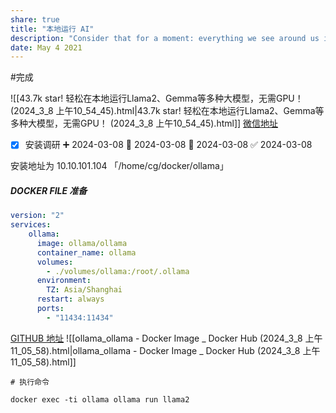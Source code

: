```yaml
---
share: true
title: "本地运行 AI"
description: "Consider that for a moment: everything we see around us is assumed to have had a cause and is contingent upon."
date: May 4 2021
---
```



#完成 

![[43.7k star! 轻松在本地运行Llama2、Gemma等多种大模型，无需GPU！ (2024_3_8 上午10_54_45).html|43.7k star! 轻松在本地运行Llama2、Gemma等多种大模型，无需GPU！ (2024_3_8 上午10_54_45).html]]
[微信地址](https://mp.weixin.qq.com/s/CqtvMA5jjJivudcHyd2Mag)


- [x] 安装调研 ➕ 2024-03-08 🛫 2024-03-08 📅 2024-03-08 ✅ 2024-03-08

安装地址为 10.10.101.104 「/home/cg/docker/ollama」
##### DOCKER FILE 准备

```yaml
version: "2"
services:
    ollama:
      image: ollama/ollama
      container_name: ollama
      volumes:
        - ./volumes/ollama:/root/.ollama
      environment:
        TZ: Asia/Shanghai
      restart: always
      ports:
        - "11434:11434"
```


[GITHUB 地址](https://hub.docker.com/r/ollama/ollama)
![[ollama_ollama - Docker Image _ Docker Hub (2024_3_8 上午11_05_58).html|ollama_ollama - Docker Image _ Docker Hub (2024_3_8 上午11_05_58).html]]

```shell
# 执行命令

docker exec -ti ollama ollama run llama2
```

